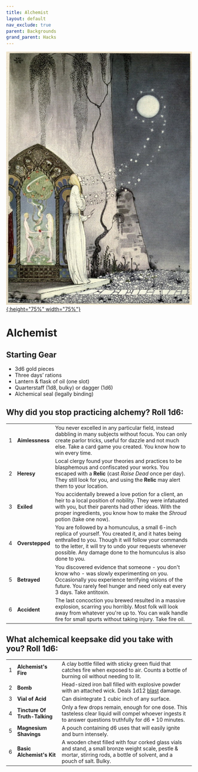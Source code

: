 ```yaml
---
title: Alchemist
layout: default
nav_exclude: true
parent: Backgrounds
grand_parent: Hacks
---
```


[![Alt text](/img/backgrounds/alchemist.jpg "East of the Sun and West of the Moon, illustrated by Kay Nielsen"){:height="75%" width="75%"}](/img/backgrounds/alchemist.jpg)

# Alchemist

## Starting Gear

- 3d6 gold pieces
- Three days’ rations
- Lantern & flask of oil (one slot)
- Quarterstaff (1d8, bulky) or dagger (1d6)
- Alchemical seal (legally binding)

## Why did you stop practicing alchemy? Roll 1d6:

||                 ||
| ---- | ---- |----|
|1|**Aimlessness**| You never excelled in any particular field, instead dabbling in many subjects without focus. You can only create parlor tricks, useful for dazzle and not much else. Take a card game you created. You know how to win every time.|
|2|**Heresy**| Local clergy found your theories and practices to be blasphemous and confiscated your works. You escaped with a **Relic** (cast _Raise Dead_ once per day). They still look for you, and using the **Relic** may alert them to your location.|
|3|**Exiled**| You accidentally brewed a love potion for a client, an heir to a local position of nobility. They were infatuated with you, but their parents had other ideas. With the proper ingredients, you know how to make the _Shroud_ potion (take one now).|
|4|**Overstepped**| You are followed by a homunculus, a small 6-inch replica of yourself. You created it, and it hates being enthralled to you. Though it will follow your commands to the letter, it will try to undo your requests whenever possible. Any damage done to the homunculus is also done to you.|
|5|**Betrayed**| You discovered evidence that someone - you don't know who - was slowly experimenting on you. Occasionally you experience terrifying visions of the future. You rarely feel hunger and need only eat every 3 days. Take antitoxin.  |
|6|**Accident**| The last concoction you brewed resulted in a massive explosion, scarring you horribly. Most folk will look away from whatever you're up to. You can walk handle fire for small spurts without taking injury. Take fire oil.|

## What alchemical keepsake did you take with you? Roll 1d6:

||                 ||
| ---- | ---- |----|
|1|**Alchemist's Fire**|A clay bottle filled with sticky green fluid that catches fire when exposed to air. Counts a bottle of burning oil without needing to lit.|
|2|**Bomb**|Head-sized iron ball filled with explosive powder with an attached wick. Deals 1d12 [blast](https://cairnrpg.com/cairn-srd/#blast) damage.|
|3|**Vial of Acid**|Can disintegrate 1 cubic inch of any surface.|
|4|**Tincture Of Truth-Talking**|Only a few drops remain, enough for one dose. This tasteless clear liquid will compel whoever ingests it to answer questions truthfully for d6 \* 10 minutes.|
|5|**Magnesium Shavings**|A pouch containing d6 uses that will easily ignite and burn intensely.|
|6|**Basic Alchemist's Kit**|A wooden chest filled with four corked glass vials and stand, a small bronze weight scale, pestle & mortar, stirring rods, a bottle of solvent, and a pouch of salt. Bulky.|
